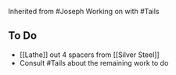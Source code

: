 Inherited from #Joseph
Working on with #Tails

## To Do
- [[Lathe]] out 4 spacers from [[Silver Steel]]
- Consult #Tails about the remaining work to do